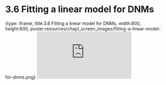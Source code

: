 # 3.6 Fitting a linear model for DNMs
 
{type: iframe, title:3.6 Fitting a linear model for DNMs, width:800, height:600, poster:resources/chapt_screen_images/fitting-a-linear-model-for-dnms.png}
![](https://mccoy-lab.github.io/hgv_modules/no_toc/fitting-a-linear-model-for-dnms.html)
 

 
